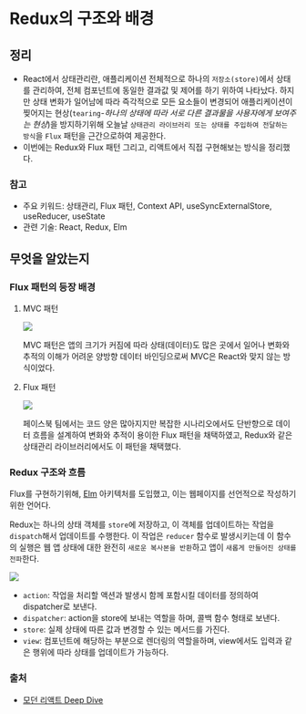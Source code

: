 # Redux의 구조와 배경

## 정리

- React에서 상태관리란, 애플리케이션 전체적으로 하나의 `저장소(store)`에서 상태를 관리하여, 전체 컴포넌트에 동일한 결과값 및 제어를 하기 위하여 나타났다. 하지만 상태 변화가 일어남에 따라 즉각적으로 모든 요소들이 변경되어 애플리케이션이 찢어지는 현상(`tearing`_-하나의 상태에 따라 서로 다른 결과물을 사용자에게 보여주는 현상_)을 방지하기위해 오늘날 `상태관리 라이브러리 또는 상태를 주입하여 전달하는 방식`을 `Flux` 패턴을 근간으로하여 제공한다.
- 이번에는 Redux와 Flux 패턴 그리고, 리액트에서 직접 구현해보는 방식을 정리했다.

### 참고

- 주요 키워드: 상태관리, Flux 패턴, Context API, useSyncExternalStore, useReducer, useState
- 관련 기술: React, Redux, Elm

## 무엇을 알았는지

### Flux 패턴의 등장 배경

1. MVC 패턴

   ![](https://miro.medium.com/v2/resize:fit:640/format:webp/1*sz1U9AUxtw5WnVNmS1jgww.png)

   MVC 패턴은 앱의 크기가 커짐에 따라 상태(데이터)도 많은 곳에서 일어나 변화와 추적의 이해가 어려운 양방향 데이터 바인딩으로써 MVC은 React와 맞지 않는 방식이었다.

2. Flux 패턴

   ![](https://www.clariontech.com/hs-fs/hubfs/Image2-61.png?width=513&name=Image2-61.png)

   페이스북 팀에서는 코드 양은 많아지지만 복잡한 시나리오에서도 단반향으로 데이터 흐름을 설계하여 변화와 추적이 용이한 Flux 패턴을 채택하였고, Redux와 같은 상태관리 라이브러리에서도 이 패턴을 채택했다.

### Redux 구조와 흐름

Flux를 구현하기위해, [Elm](https://kyunooh.gitbooks.io/elm/content/architecture/) 아키텍처를 도입했고, 이는 웹페이지를 선언적으로 작성하기위한 언어다.

Redux는 하나의 상태 객체를 `store`에 저장하고, 이 객체를 업데이트하는 작업을 `dispatch`해서 업데이트를 수행한다. 이 작업은 `reducer` 함수로 발생시키는데 이 함수의 실행은 웹 앱 상태에 대한 완전히 `새로운 복사본을 반환`하고 앱이 `새롭게 만들어진 상태를 전파`한다.

![](https://www.clariontech.com/hs-fs/hubfs/Image3-43.png?width=417&name=Image3-43.png)

- `action`: 작업을 처리할 액션과 발생시 함께 포함시킬 데이터를 정의하여 dispatcher로 보낸다.
- `dispatcher`: action을 store에 보내는 역할을 하며, 콜백 함수 형태로 보낸다.
- `store`: 실제 상태에 따른 값과 변경할 수 있는 메서드를 가진다.
- `view`: 컴포넌트에 해당하는 부분으로 렌더링의 역할을하며, view에서도 입력과 같은 행위에 따라 상태를 업데이트가 가능하다.

### 출처

- [모던 리액트 Deep Dive](https://m.yes24.com/Goods/Detail/123161563)
